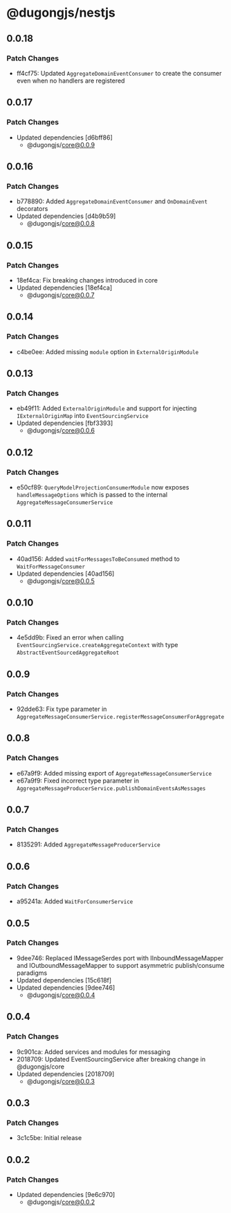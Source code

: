# @dugongjs/nestjs

## 0.0.18

### Patch Changes

- ff4cf75: Updated `AggregateDomainEventConsumer` to create the consumer even when no handlers are registered

## 0.0.17

### Patch Changes

- Updated dependencies [d6bff86]
    - @dugongjs/core@0.0.9

## 0.0.16

### Patch Changes

- b778890: Added `AggregateDomainEventConsumer` and `OnDomainEvent` decorators
- Updated dependencies [d4b9b59]
    - @dugongjs/core@0.0.8

## 0.0.15

### Patch Changes

- 18ef4ca: Fix breaking changes introduced in core
- Updated dependencies [18ef4ca]
    - @dugongjs/core@0.0.7

## 0.0.14

### Patch Changes

- c4be0ee: Added missing `module` option in `ExternalOriginModule`

## 0.0.13

### Patch Changes

- eb49f11: Added `ExternalOriginModule` and support for injecting `IExternalOriginMap` into `EventSourcingService`
- Updated dependencies [fbf3393]
    - @dugongjs/core@0.0.6

## 0.0.12

### Patch Changes

- e50cf89: `QueryModelProjectionConsumerModule` now exposes `handleMessageOptions` which is passed to the internal `AggregateMessageConsumerService`

## 0.0.11

### Patch Changes

- 40ad156: Added `waitForMessagesToBeConsumed` method to `WaitForMessageConsumer`
- Updated dependencies [40ad156]
    - @dugongjs/core@0.0.5

## 0.0.10

### Patch Changes

- 4e5dd9b: Fixed an error when calling `EventSourcingService.createAggregateContext` with type `AbstractEventSourcedAggregateRoot`

## 0.0.9

### Patch Changes

- 92dde63: Fix type parameter in `AggregateMessageConsumerService.registerMessageConsumerForAggregate`

## 0.0.8

### Patch Changes

- e67a9f9: Added missing export of `AggregateMessageConsumerService`
- e67a9f9: Fixed incorrect type parameter in `AggregateMessageProducerService.publishDomainEventsAsMessages`

## 0.0.7

### Patch Changes

- 8135291: Added `AggregateMessageProducerService`

## 0.0.6

### Patch Changes

- a95241a: Added `WaitForConsumerService`

## 0.0.5

### Patch Changes

- 9dee746: Replaced IMessageSerdes port with IInboundMessageMapper and IOutboundMessageMapper to support asymmetric publish/consume paradigms
- Updated dependencies [15c618f]
- Updated dependencies [9dee746]
    - @dugongjs/core@0.0.4

## 0.0.4

### Patch Changes

- 9c901ca: Added services and modules for messaging
- 2018709: Updated EventSourcingService after breaking change in @dugongjs/core
- Updated dependencies [2018709]
    - @dugongjs/core@0.0.3

## 0.0.3

### Patch Changes

- 3c1c5be: Initial release

## 0.0.2

### Patch Changes

- Updated dependencies [9e6c970]
    - @dugongjs/core@0.0.2

